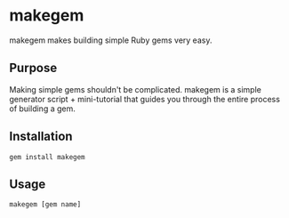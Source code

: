 # makegem

makegem makes building simple Ruby gems very easy.

## Purpose

Making simple gems shouldn't be complicated. makegem is a simple generator script + mini-tutorial that guides you through the entire process of building a gem.

## Installation

	gem install makegem

## Usage

	makegem [gem name]
